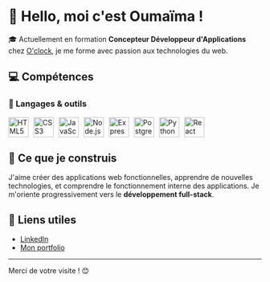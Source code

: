 # 👋 Hello, moi c'est Oumaïma !

🎓 Actuellement en formation **Concepteur Développeur d'Applications** chez [O'clock](https://oclock.io/), je me forme avec passion aux technologies du web.

## 💻 Compétences

### 🧰 Langages & outils

<div style="display: flex; gap: 10px;">
  <img src="https://cdn.jsdelivr.net/gh/devicons/devicon/icons/html5/html5-original.svg" width="40" title="HTML5" />
  <img src="https://cdn.jsdelivr.net/gh/devicons/devicon/icons/css3/css3-original.svg" width="40" title="CSS3" />
  <img src="https://cdn.jsdelivr.net/gh/devicons/devicon/icons/javascript/javascript-original.svg" width="40" title="JavaScript" />
  <img src="https://cdn.jsdelivr.net/gh/devicons/devicon/icons/nodejs/nodejs-original.svg" width="40" title="Node.js" />
  <img src="https://cdn.jsdelivr.net/gh/devicons/devicon/icons/express/express-original.svg" width="40" title="Express" />
  <img src="https://cdn.jsdelivr.net/gh/devicons/devicon/icons/postgresql/postgresql-original.svg" width="40" title="PostgreSQL" />
  <img src="https://cdn.jsdelivr.net/gh/devicons/devicon/icons/python/python-original.svg" width="40" title="Python (en cours)" />
  <img src="https://cdn.jsdelivr.net/gh/devicons/devicon/icons/react/react-original.svg" width="40" title="React (en cours)" />
</div>

## 🚀 Ce que je construis

J'aime créer des applications web fonctionnelles, apprendre de nouvelles technologies, et comprendre le fonctionnement interne des applications. Je m'oriente progressivement vers le **développement full-stack**.

## 🔗 Liens utiles

- [LinkedIn](https://www.linkedin.com/in/ouma%C3%AFma-afakkir/)
- [Mon portfolio](https://oumaima-afakkir-conceptrice.onrender.com/)

---

Merci de votre visite ! 😊
